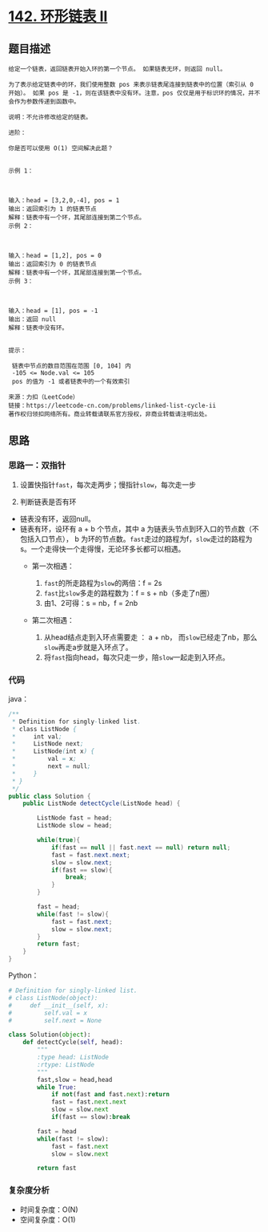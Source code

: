 # [142. 环形链表 II](https://leetcode-cn.com/problems/linked-list-cycle-ii/)

## 题目描述
```
给定一个链表，返回链表开始入环的第一个节点。 如果链表无环，则返回 null。

为了表示给定链表中的环，我们使用整数 pos 来表示链表尾连接到链表中的位置（索引从 0 开始）。 如果 pos 是 -1，则在该链表中没有环。注意，pos 仅仅是用于标识环的情况，并不会作为参数传递到函数中。

说明：不允许修改给定的链表。

进阶：

你是否可以使用 O(1) 空间解决此题？
 

示例 1：



输入：head = [3,2,0,-4], pos = 1
输出：返回索引为 1 的链表节点
解释：链表中有一个环，其尾部连接到第二个节点。
示例 2：



输入：head = [1,2], pos = 0
输出：返回索引为 0 的链表节点
解释：链表中有一个环，其尾部连接到第一个节点。
示例 3：



输入：head = [1], pos = -1
输出：返回 null
解释：链表中没有环。
 

提示：

 链表中节点的数目范围在范围 [0, 104] 内
 -105 <= Node.val <= 105
 pos 的值为 -1 或者链表中的一个有效索引

来源：力扣（LeetCode）
链接：https://leetcode-cn.com/problems/linked-list-cycle-ii
著作权归领扣网络所有。商业转载请联系官方授权，非商业转载请注明出处。
```

## 思路

### 思路一：双指针

1. 设置快指针`fast`，每次走两步；慢指针`slow`，每次走一步

2. 判断链表是否有环
  - 链表没有环，返回null。
  - 链表有环，设环有 a + b 个节点，其中 a 为链表头节点到环入口的节点数（不包括入口节点）， b 为环的节点数。`fast`走过的路程为f，`slow`走过的路程为s。一个走得快一个走得慢，无论环多长都可以相遇。
    - 第一次相遇：
      1. `fast`的所走路程为`slow`的两倍：f = 2s
      2. `fast`比`slow`多走的路程数为：f = s + nb（多走了n圈）
      3. 由1、2可得：s = nb，f = 2nb

    - 第二次相遇：
      1. 从head结点走到入环点需要走 ： a + nb， 而`slow`已经走了nb，那么`slow`再走a步就是入环点了。
      2. 将`fast`指向head，每次只走一步，陪`slow`一起走到入环点。

### 代码
java：
```java
/**
 * Definition for singly-linked list.
 * class ListNode {
 *     int val;
 *     ListNode next;
 *     ListNode(int x) {
 *         val = x;
 *         next = null;
 *     }
 * }
 */
public class Solution {
    public ListNode detectCycle(ListNode head) {

        ListNode fast = head;
        ListNode slow = head;

        while(true){
            if(fast == null || fast.next == null) return null;
            fast = fast.next.next;
            slow = slow.next;
            if(fast == slow){
                break;
            }
        }

        fast = head;
        while(fast != slow){
            fast = fast.next;
            slow = slow.next;
        }
        return fast;
    }
}
```
Python：
```python
# Definition for singly-linked list.
# class ListNode(object):
#     def __init__(self, x):
#         self.val = x
#         self.next = None

class Solution(object):
    def detectCycle(self, head):
        """
        :type head: ListNode
        :rtype: ListNode
        """
        fast,slow = head,head
        while True:
            if not(fast and fast.next):return
            fast = fast.next.next
            slow = slow.next
            if(fast == slow):break

        fast = head
        while(fast != slow):
            fast = fast.next
            slow = slow.next

        return fast

```

### 复杂度分析
- 时间复杂度：O(N)
- 空间复杂度：O(1)
